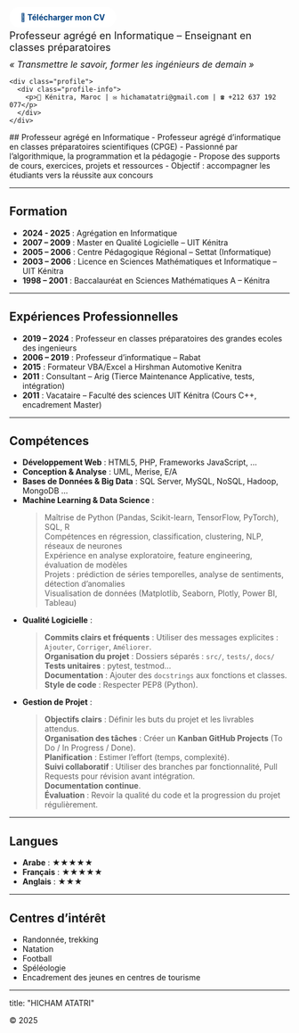 <div>
  <!-- Bouton CV -->
  <p>
    <a href="cv.pdf" style="background:#fff; color:#004080; padding:10px 20px; 
       border-radius:20px; text-decoration:none; font-weight:bold;">
      📄 Télécharger mon CV
    </a>
  </p>
  <p style="font-size:18px; margin:5px 0;">Professeur agrégé en Informatique – Enseignant en classes préparatoires</p>
  
  <!-- Slogan -->
  <p style="font-size:16px; font-style:italic; margin:10px 0;">
    « Transmettre le savoir, former les ingénieurs de demain »
  </p>
  <style>
      .profile {
        display: flex;
        align-items: center;
        margin-bottom: 20px;
      }
      .profile img {
        border-radius: 50%;
        width: 150px;
        margin-right: 20px;
      }
      .profile-info h1 {
        margin: 0;
        font-size: 28px;
        color: #003366;
      }
      .profile-info p {
        margin: 5px 0;
        color: #555;
      }
  </style>

    <div class="profile">
      <div class="profile-info">
        <p>📍 Kénitra, Maroc | ✉️ hichamatatri@gmail.com | ☎️ +212 637 192 077</p>
      </div>
    </div>
</div>
## Professeur agrégé en Informatique   
- Professeur agrégé d’informatique en classes préparatoires scientifiques (CPGE)
- Passionné par l’algorithmique, la programmation et la pédagogie
- Propose des supports de cours, exercices, projets et ressources
- Objectif : accompagner les étudiants vers la réussite aux concours  
  
---

## Formation

- **2024 - 2025** : Agrégation en Informatique   
- **2007 – 2009** : Master en Qualité Logicielle – UIT Kénitra  
- **2005 – 2006** : Centre Pédagogique Régional – Settat (Informatique)  
- **2003 – 2006** : Licence en Sciences Mathématiques et Informatique – UIT Kénitra  
- **1998 – 2001** : Baccalauréat en Sciences Mathématiques A – Kénitra  

---

## Expériences Professionnelles

- **2019 – 2024** : Professeur en classes préparatoires des grandes ecoles des ingenieurs   
- **2006 – 2019** : Professeur d’informatique – Rabat  
- **2015** : Formateur VBA/Excel a Hirshman Automotive Kenitra  
- **2011** : Consultant – Arig (Tierce Maintenance Applicative, tests, intégration)  
- **2011** : Vacataire – Faculté des sciences UIT Kénitra (Cours C++, encadrement Master)  

---

## Compétences

- **Développement Web** : HTML5, PHP, Frameworks JavaScript, ... 
- **Conception & Analyse** : UML, Merise, E/A  
- **Bases de Données & Big Data** : SQL Server, MySQL, NoSQL, Hadoop, MongoDB ...  
- **Machine Learning & Data Science** :
  > Maîtrise de Python (Pandas, Scikit-learn, TensorFlow, PyTorch), SQL, R  
  > Compétences en régression, classification, clustering, NLP, réseaux de neurones  
  > Expérience en analyse exploratoire, feature engineering, évaluation de modèles  
  > Projets : prédiction de séries temporelles, analyse de sentiments, détection d’anomalies  
  > Visualisation de données (Matplotlib, Seaborn, Plotly, Power BI, Tableau)    
- **Qualité Logicielle** :  
  > **Commits clairs et fréquents**  : Utiliser des messages explicites : `Ajouter`, `Corriger`, `Améliorer`.  
  > **Organisation du projet** : Dossiers séparés : `src/`, `tests/`, `docs/`  
  > **Tests unitaires**  : pytest, testmod...  
  > **Documentation**  : Ajouter des `docstrings` aux fonctions et classes.  
  > **Style de code**  : Respecter PEP8 (Python).  
- **Gestion de Projet** :  
  > **Objectifs clairs**  : Définir les buts du projet et les livrables attendus.  
  > **Organisation des tâches**  : Créer un **Kanban GitHub Projects** (To Do / In Progress / Done).  
  > **Planification**  : Estimer l’effort (temps, complexité).  
  > **Suivi collaboratif**  : Utiliser des branches par fonctionnalité, Pull Requests pour révision avant intégration.  
  > **Documentation continue**.  
  > **Évaluation**  : Revoir la qualité du code et la progression du projet régulièrement.   

---

## Langues 

- **Arabe**    : ★★★★★  
- **Français** : ★★★★★  
- **Anglais**  : ★★★  

---

## Centres d’intérêt

- Randonnée, trekking  
- Natation  
- Football  
- Spéléologie  
- Encadrement des jeunes en centres de tourisme  

---
title: "HICHAM ATATRI"

© 2025
